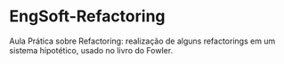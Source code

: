 # EngSoft-Refactoring
Aula Prática sobre Refactoring: realização de alguns refactorings em um sistema hipotético, usado no livro do Fowler.
